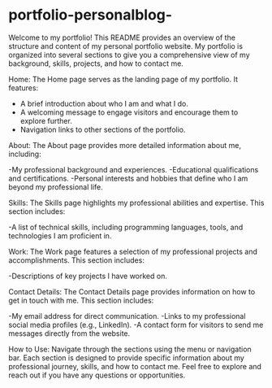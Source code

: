 
# portfolio-personalblog-
Welcome to my portfolio! This README provides an overview of the structure and content of my personal portfolio website. My portfolio is organized into several sections to give you a comprehensive view of my background, skills, projects, and how to contact me.

Home:
The Home page serves as the landing page of my portfolio. It features:

- A brief introduction about who I am and what I do.
- A welcoming message to engage visitors and encourage them to explore further.
- Navigation links to other sections of the portfolio.

About:
The About page provides more detailed information about me, including:

-My professional background and experiences.
-Educational qualifications and certifications.
-Personal interests and hobbies that define who I am beyond my professional life.

Skills:
The Skills page highlights my professional abilities and expertise. This section includes:

-A list of technical skills, including programming languages, tools, and technologies I am proficient in.

Work:
The Work page features a selection of my professional projects and accomplishments. This section includes:

-Descriptions of key projects I have worked on.

Contact Details:
The Contact Details page provides information on how to get in touch with me. This section includes:

-My email address for direct communication.
-Links to my professional social media profiles (e.g., LinkedIn).
-A contact form for visitors to send me messages directly from the website.

How to Use:
Navigate through the sections using the menu or navigation bar. Each section is designed to provide specific information about my professional journey, skills, and how to contact me. Feel free to explore and reach out if you have any questions or opportunities.
